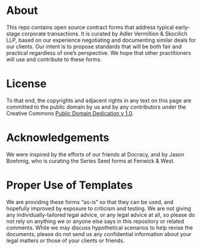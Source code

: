 # About
This repo contains open source contract forms that address typical early-stage corporate transactions. It is curated by Adler Vermillion & Skocilich LLP, based on our experience negotiating and documenting similar deals for our clients. Our intent is to propose standards that will be both fair and practical regardless of one’s perspective. We hope that other practitioners will use and contribute to these forms.
# License
To that end, the copyrights and adjacent rights in any text on this page are committed to the public domain by us and by any contributors under the Creative Commons [Public Domain Dedication v 1.0](http://creativecommons.org/publicdomain/zero/1.0/).
# Acknowledgements
We were inspired by the efforts of our friends at Docracy, and by Jason Boehmig, who is curating the Series Seed forms at Fenwick & West.
# Proper Use of Templates
We are providing these forms “as-is” so that they can be used, and hopefully improved by exposure to criticism and testing. We are not giving any individually-tailored legal advice, or any legal advice at all, so please do not rely on anything we or anyone else says in this repository or related comments. While we may discuss hypothetical scenarios to help revise the documents, please do not send us any confidential information about your legal matters or those of your clients or friends. 
